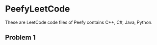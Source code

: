 # PeefyLeetCode

These are LeetCode code files of Peefy contains C++, C#, Java, Python.

## Problem 1



